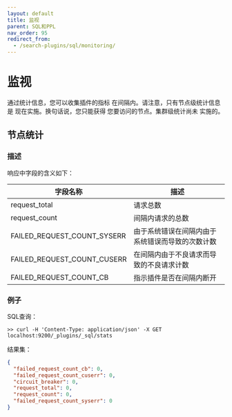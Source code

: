 ```yaml
---
layout: default
title: 监视
parent: SQL和PPL
nav_order: 95
redirect_from:
  - /search-plugins/sql/monitoring/
---
```


# 监视

通过统计信息，您可以收集插件的指标
在间隔内。请注意，只有节点级统计信息是
现在实施。换句话说，您只能获得
您要访问的节点。集群级统计尚未
实施的。

## 节点统计

### 描述

响应中字段的含义如下：

|                 字段名称|                                                    描述|
| ------------------------- | ------------------------------------------------------------- |
|              request_total|                                         请求总数|
|              request_count|                     间隔内请求的总数|
|FAILED_REQUEST_COUNT_SYSERR|由于系统错误在间隔内由于系统错误而导致的次数计数|
|FAILED_REQUEST_COUNT_CUSERR| 在间隔内由于不良请求而导致的不良请求计数|
|    FAILED_REQUEST_COUNT_CB| 指示插件是否在间隔内断开|


### 例子

SQL查询：

```console
>> curl -H 'Content-Type: application/json' -X GET localhost:9200/_plugins/_sql/stats
```

结果集：

```json
{
  "failed_request_count_cb": 0,
  "failed_request_count_cuserr": 0,
  "circuit_breaker": 0,
  "request_total": 0,
  "request_count": 0,
  "failed_request_count_syserr": 0
}
```


